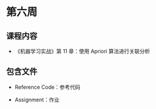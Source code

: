 # 第六周

## 课程内容

- 《机器学习实战》第 11 章：使用 Apriori 算法进行关联分析

## 包含文件

- Reference Code：参考代码

- Assignment：作业


